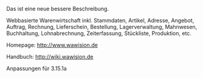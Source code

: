 Das ist eine neue bessere Beschreibung.

Webbasierte Warenwirtschaft inkl. Stammdaten, Artikel, Adresse, Angebot, Auftrag, Rechnung, Lieferschein, Bestellung, Lagerverwaltung, Mahnwesen, Buchhaltung, Lohnabrechnung, Zeiterfassung, Stückliste, Produktion, etc. 

Homepage: http://www.wawision.de

Handbuch: http://wiki.wawision.de 

Anpassungen für 3.15.1a
